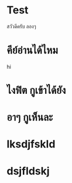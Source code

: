# Test
สวัวดีครับ ลองๆ

# คีย์อ่านได้ไหม
hi

# ไงฟิต กูเข้าได้ยัง

# อาๆ กูเห็นละ
# lksdjfskld
# dsjfldskj